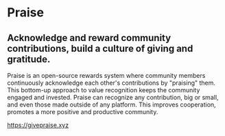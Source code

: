 # Praise

## Acknowledge and reward community contributions, build a culture of giving and gratitude.

Praise is an open-source rewards system where community members continuously acknowledge each other's contributions by "praising" them. This bottom-up approach to value recognition keeps the community engaged and invested. Praise can recognize any contribution, big or small, and even those made outside of any platform. This improves cooperation, promotes a more positive and productive community.

https://givepraise.xyz
